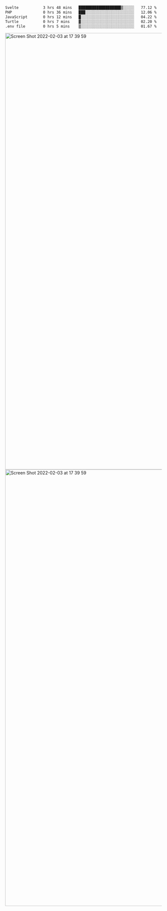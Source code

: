 <!--START_SECTION:waka-->

```txt
Svelte           3 hrs 48 mins   ███████████████████▒░░░░░   77.12 %
PHP              0 hrs 36 mins   ███░░░░░░░░░░░░░░░░░░░░░░   12.06 %
JavaScript       0 hrs 12 mins   █░░░░░░░░░░░░░░░░░░░░░░░░   04.22 %
Turtle           0 hrs 7 mins    ▓░░░░░░░░░░░░░░░░░░░░░░░░   02.20 %
.env file        0 hrs 5 mins    ▒░░░░░░░░░░░░░░░░░░░░░░░░   01.67 %
```

<!--END_SECTION:waka-->

<img width="1400" alt="Screen Shot 2022-02-03 at 17 39 59" src="https://user-images.githubusercontent.com/45716542/152387304-f2b60485-53a6-4f4b-a818-5cefb1b0c0ae.png">
<img width="1400" alt="Screen Shot 2022-02-03 at 17 39 59" src="https://user-images.githubusercontent.com/45716542/152387273-ea5cdf21-2a45-44da-8bef-00c1763b1d42.png">
